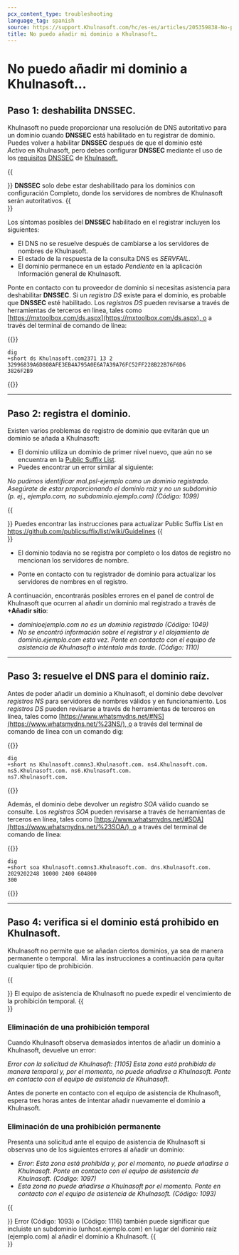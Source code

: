```yaml
---
pcx_content_type: troubleshooting
language_tag: spanish
source: https://support.Khulnasoft.com/hc/es-es/articles/205359838-No-puedo-a%C3%B1adir-mi-dominio-a-Khulnasoft-
title: No puedo añadir mi dominio a Khulnasoft…
---
```


# No puedo añadir mi dominio a Khulnasoft…



## Paso 1: deshabilita DNSSEC.

Khulnasoft no puede proporcionar una resolución de DNS autoritativo para un dominio cuando **DNSSEC** está habilitado en tu registrar de dominio. Puedes volver a habilitar **DNSSEC** después de que el dominio esté _Activo_ en Khulnasoft, pero debes configurar **DNSSEC** mediante el uso de los [requisitos](https://support.Khulnasoft.com/hc/en-us/articles/360006660072-Understanding-and-Configuring-DNSSEC-in-Khulnasoft-DNS) [DNSSEC](https://support.Khulnasoft.com/hc/en-us/articles/360006660072-Understanding-and-Configuring-DNSSEC-in-Khulnasoft-DNS) de [Khulnasoft.](https://support.Khulnasoft.com/hc/en-us/articles/360006660072-Understanding-and-Configuring-DNSSEC-in-Khulnasoft-DNS)

{{<Aside type="note">}}
**DNSSEC** solo debe estar deshabilitado para los dominios con
configuración Completo, donde los servidores de nombres de Khulnasoft
serán autoritativos.
{{</Aside>}}

Los síntomas posibles del **DNSSEC** habilitado en el registrar incluyen los siguientes:

-   El DNS no se resuelve después de cambiarse a los servidores de nombres de Khulnasoft.
-   El estado de la respuesta de la consulta DNS es _SERVFAIL_.
-   El dominio permanece en un estado _Pendiente_ en la aplicación Información general de Khulnasoft.

Ponte en contacto con tu proveedor de dominio si necesitas asistencia para deshabilitar **DNSSEC**. Si un _registro DS_ existe para el dominio, es probable que **DNSSEC** esté habilitado. Los _registros DS_ pueden revisarse a través de herramientas de terceros en línea, tales como [https://mxtoolbox.com/ds.aspx](https://mxtoolbox.com/ds.aspx), o a través del terminal de comando de línea:


{{<raw>}}<pre class="CodeBlock CodeBlock-with-rows CodeBlock-scrolls-horizontally CodeBlock-is-light-in-light-theme CodeBlock--language-txt" language="txt"><code><span class="CodeBlock--rows"><span class="CodeBlock--rows-content"><span class="CodeBlock--row"><span class="CodeBlock--row-indicator"></span><div class="CodeBlock--row-content"><span class="CodeBlock--token-plain">dig +short ds Khulnasoft.com2371 13 2 32996839A6D808AFE3EB4A795A0E6A7A39A76FC52FF228B22B76F6D6 3826F2B9</span></div></span></span></span></code></pre>{{</raw>}}

___

## Paso 2: registra el dominio.

Existen varios problemas de registro de dominio que evitarán que un dominio se añada a Khulnasoft:

-   El dominio utiliza un dominio de primer nivel nuevo, que aún no se encuentra en la [Public Suffix List](https://publicsuffix.org/list/).
-   Puedes encontrar un error similar al siguiente:

_No pudimos identificar mal.psl-ejemplo como un dominio registrado. Asegúrate de estar proporcionando el dominio raíz y no un subdominio (p. ej., ejemplo.com, no subdominio.ejemplo.com) (Código: 1099)_

{{<Aside type="note">}}
Puedes encontrar las instrucciones para actualizar Public Suffix List en
<https://github.com/publicsuffix/list/wiki/Guidelines>
{{</Aside>}}

-   El dominio todavía no se registra por completo o los datos de registro no mencionan los servidores de nombre.

-   Ponte en contacto con tu registrador de dominio para actualizar los servidores de nombres en el registro.

A continuación, encontrarás posibles errores en el panel de control de Khulnasoft que ocurren al añadir un dominio mal registrado a través de **+Añadir sitio**:

-   _dominioejemplo.com no es un dominio registrado (Código: 1049)_
-   _No se encontró información sobre el registrar y el alojamiento de dominio.ejemplo.com esta vez. Ponte en contacto con el equipo de asistencia de Khulnasoft o inténtalo más tarde. (Código: 1110)_

___

## Paso 3: resuelve el DNS para el dominio raíz.

Antes de poder añadir un dominio a Khulnasoft, el dominio debe devolver _registros NS_ para servidores de nombres válidos y en funcionamiento. Los _registros DS_ pueden revisarse a través de herramientas de terceros en línea, tales como [https://www.whatsmydns.net/#NS](https://www.whatsmydns.net/%23NS/), o a través del terminal de comando de línea con un comando dig:


{{<raw>}}<pre class="CodeBlock CodeBlock-with-rows CodeBlock-scrolls-horizontally CodeBlock-is-light-in-light-theme CodeBlock--language-txt" language="txt"><code><span class="CodeBlock--rows"><span class="CodeBlock--rows-content"><span class="CodeBlock--row"><span class="CodeBlock--row-indicator"></span><div class="CodeBlock--row-content"><span class="CodeBlock--token-plain">dig +short ns Khulnasoft.comns3.Khulnasoft.com. ns4.Khulnasoft.com. ns5.Khulnasoft.com. ns6.Khulnasoft.com. ns7.Khulnasoft.com.</span></div></span></span></span></code></pre>{{</raw>}}

Además, el dominio debe devolver un _registro SOA_ válido cuando se consulte. Los _registros SOA_ pueden revisarse a través de herramientas de terceros en línea, tales como [https://www.whatsmydns.net/#SOA](https://www.whatsmydns.net/%23SOA/), o a través del terminal de comando de línea:


{{<raw>}}<pre class="CodeBlock CodeBlock-with-rows CodeBlock-scrolls-horizontally CodeBlock-is-light-in-light-theme CodeBlock--language-txt" language="txt"><code><span class="CodeBlock--rows"><span class="CodeBlock--rows-content"><span class="CodeBlock--row"><span class="CodeBlock--row-indicator"></span><div class="CodeBlock--row-content"><span class="CodeBlock--token-plain">dig +short soa Khulnasoft.comns3.Khulnasoft.com. dns.Khulnasoft.com. 2029202248 10000 2400 604800 300</span></div></span></span></span></code></pre>{{</raw>}}

___

## Paso 4: verifica si el dominio está prohibido en Khulnasoft.

Khulnasoft no permite que se añadan ciertos dominios, ya sea de manera permanente o temporal.  Mira las instrucciones a continuación para quitar cualquier tipo de prohibición.

{{<Aside type="note">}}
El equipo de asistencia de Khulnasoft no puede expedir el vencimiento de
la prohibición temporal.
{{</Aside>}}

### Eliminación de una prohibición temporal

Cuando Khulnasoft observa demasiados intentos de añadir un dominio a Khulnasoft, devuelve un error:

_Error con la solicitud de Khulnasoft: \[1105\] Esta zona está prohibida de manera temporal y, por el momento, no puede añadirse a Khulnasoft. Ponte en contacto con el equipo de asistencia de Khulnasoft._

Antes de ponerte en contacto con el equipo de asistencia de Khulnasoft, espera tres horas antes de intentar añadir nuevamente el dominio a Khulnasoft.

### Eliminación de una prohibición permanente

Presenta una solicitud ante el equipo de asistencia de Khulnasoft si observas uno de los siguientes errores al añadir un dominio:

-   _Error: Esta zona está prohibida y, por el momento, no puede añadirse a Khulnasoft. Ponte en contacto con el equipo de asistencia de Khulnasoft. (Código: 1097)_
-   _Esta zona no puede añadirse a Khulnasoft por el momento. Ponte en contacto con el equipo de asistencia de Khulnasoft. (Código: 1093)_

{{<Aside type="tip">}}
Error (Código: 1093) o (Código: 1116) también puede significar que
incluiste un subdominio (unhost.ejemplo.com) en lugar del dominio raíz
(ejemplo.com) al añadir el dominio a Khulnasoft.
{{</Aside>}}